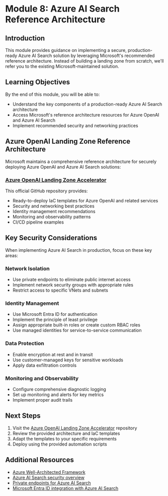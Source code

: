 # Module 8: Azure AI Search Reference Architecture

## Introduction

This module provides guidance on implementing a secure, production-ready Azure AI Search solution by leveraging Microsoft's recommended reference architecture. Instead of building a landing zone from scratch, we'll refer you to the existing Microsoft-maintained solution.

## Learning Objectives

By the end of this module, you will be able to:
- Understand the key components of a production-ready Azure AI Search architecture
- Access Microsoft's reference architecture resources for Azure OpenAI and Azure AI Search
- Implement recommended security and networking practices

## Azure OpenAI Landing Zone Reference Architecture

Microsoft maintains a comprehensive reference architecture for securely deploying Azure OpenAI and Azure AI Search solutions:

### [Azure OpenAI Landing Zone Accelerator](https://github.com/Azure/azure-openai-landing-zone/tree/main/foundation)

This official GitHub repository provides:

- Ready-to-deploy IaC templates for Azure OpenAI and related services
- Security and networking best practices 
- Identity management recommendations
- Monitoring and observability patterns
- CI/CD pipeline examples

## Key Security Considerations

When implementing Azure AI Search in production, focus on these key areas:

### Network Isolation

- Use private endpoints to eliminate public internet access
- Implement network security groups with appropriate rules
- Restrict access to specific VNets and subnets

### Identity Management

- Use Microsoft Entra ID for authentication
- Implement the principle of least privilege
- Assign appropriate built-in roles or create custom RBAC roles
- Use managed identities for service-to-service communication

### Data Protection

- Enable encryption at rest and in transit
- Use customer-managed keys for sensitive workloads
- Apply data exfiltration controls

### Monitoring and Observability

- Configure comprehensive diagnostic logging
- Set up monitoring and alerts for key metrics
- Implement proper audit trails

## Next Steps

1. Visit the [Azure OpenAI Landing Zone Accelerator](https://github.com/Azure/azure-openai-landing-zone/tree/main/foundation) repository
2. Review the provided architecture and IaC templates
3. Adapt the templates to your specific requirements
4. Deploy using the provided automation scripts

## Additional Resources

- [Azure Well-Architected Framework](https://learn.microsoft.com/azure/well-architected/)
- [Azure AI Search security overview](https://learn.microsoft.com/azure/search/search-security-overview)
- [Private endpoints for Azure AI Search](https://learn.microsoft.com/azure/search/service-create-private-endpoint)
- [Microsoft Entra ID integration with Azure AI Search](https://learn.microsoft.com/azure/search/search-security-rbac)
